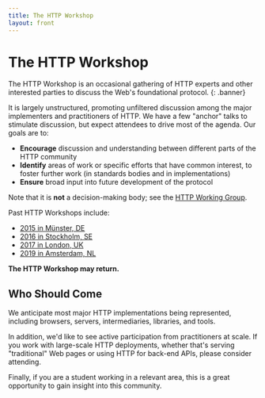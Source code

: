 ```yaml
---
title: The HTTP Workshop
layout: front
---
```


# The HTTP Workshop

The HTTP Workshop is an occasional gathering of HTTP experts and other interested parties to discuss the Web's foundational protocol.
{: .banner}

It is largely unstructured, promoting unfiltered discussion among the major implementers and
practitioners of HTTP. We have a few "anchor" talks to stimulate discussion, but expect attendees
to drive most of the agenda. Our goals are to:

* **Encourage** discussion and understanding between different parts of the HTTP community
* **Identify** areas of work or specific efforts that have common interest, to foster further work (in standards bodies and in implementations)
* **Ensure** broad input into future development of the protocol

Note that it is **not** a decision-making body; see the [HTTP Working Group](http://httpwg.org).

Past HTTP Workshops include:

* [2015 in Münster, DE](https://github.com/HTTPWorkshop/workshop2015/wiki/2015-Report)
* [2016 in Stockholm, SE](https://github.com/HTTPWorkshop/workshop2016/wiki/Report)
* [2017 in London, UK](https://github.com/HTTPWorkshop/workshop2017/wiki/Report)
* [2019 in Amsterdam, NL](https://github.com/HTTPWorkshop/workshop2019/wiki/Report)

**The HTTP Workshop may return.**


## Who Should Come

We anticipate most major HTTP implementations being represented, including browsers, servers,
intermediaries, libraries, and tools.

In addition, we'd like to see active participation from practitioners at scale. If you work with
large-scale HTTP deployments, whether that's serving "traditional" Web pages or using HTTP for
back-end APIs, please consider attending.

Finally, if you are a student working in a relevant area, this is a great opportunity to gain
insight into this community.

